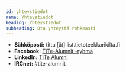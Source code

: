 ```yaml
---
id: yhteystiedot
name: Yhteystiedot
heading: Yhteystiedot
subheading: Ota yhteyttä rohkeasti
---
```


* **Sähköposti:** tittu [ät] list.tietoteekkarikilta.fi
* **Facebook:** [TiTe-Alumnit -ryhmä](https://www.facebook.com/groups/1410574695905154/ "TiTe Alumnit @ Facebook")
* **LinkedIn:** [TiTe Alumni](http://www.linkedin.com/grps/TiTe-Alumni-4647152 "TiTe Alumnit @LinkedIn")
* **IRCnet:** #tite-alumnit
